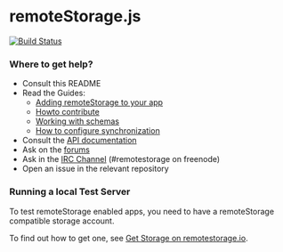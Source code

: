 # remoteStorage.js

[![Build Status](https://secure.travis-ci.org/remotestorage/remotestorage.js.png)](http://travis-ci.org/remotestorage/remotestorage.js)

### Where to get help?

* Consult this README
* Read the Guides:
  * [Adding remoteStorage to your app](http://remotestorage.io/integrate/add-to-app.html)
  * [Howto contribute](http://remotestoragejs.com/doc/code/files2/howto-contribute-txt.html)
  * [Working with schemas](http://remotestoragejs.com/doc/code/files2/howto-include-txt.html)
  * [How to configure synchronization](http://remotestoragejs.com/doc/code/files/lib/sync-js.html#How_to_configure_sync)
* Consult the [API documentation](http://remotestoragejs.com/doc/code)
* Ask on the [forums](http://community.remotestorage.io/categories)
* Ask in the [IRC Channel](http://webchat.freenode.net/?channels=remotestorage) (#remotestorage on freenode)
* Open an issue in the relevant repository

### Running a local Test Server

To test remoteStorage enabled apps, you need to have a remoteStorage compatible storage account.

To find out how to get one, see [Get Storage on remotestorage.io](http://remotestorage.io/get/).
